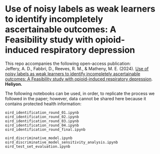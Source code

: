 # Use of noisy labels as weak learners to identify incompletely ascertainable outcomes: A Feasibility study with opioid-induced respiratory depression  

This repo accompanies the following open-access publication:  
Jeffery, A. D., Fabbri, D., Reeves, R. M., & Matheny, M. E. (2024). [Use of noisy labels as weak learners to identify incompletely ascertainable outcomes: A Feasibility study with opioid-induced respiratory depression](https://doi.org/10.1016/j.heliyon.2024.e26434). __Heliyon.__

The following notebooks can be used, in order, to replicate the process we followed in the paper; however, data cannot be shared here because it contains protected health information:  

```
oird_identification_round_01.ipynb  
oird_identification_round_02.ipynb  
oird_identification_round_03.ipynb  
oird_identification_round_04.ipynb  
oird_identification_round_final.ipynb  

oird_discriminative_model.ipynb  
oird_discriminative_model_sensitivity_analysis.ipynb
oird_test_set_evaluation.ipynb  
```
